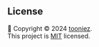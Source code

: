 

##  License

📝 Copyright © 2024 [tooniez](https://github.com/tooniez). <br />
This project is [MIT](https://github.com/tooniez/blazemeter-sdk-dotnet/blob/main/LICENSE) licensed.











